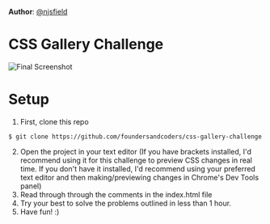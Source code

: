 **Author**: [@njsfield](https://github.com/njsfield)  

# CSS Gallery Challenge

![Final Screenshot](./images/challenge-screenshot.png)


# Setup

1. First, clone this repo
```
$ git clone https://github.com/foundersandcoders/css-gallery-challenge
```
2. Open the project in your text editor (If you have brackets installed, I'd recommend using it for this challenge to preview CSS changes in real time. If you don't have it installed, I'd recommend using your preferred text editor and then making/previewing changes in Chrome's Dev Tools panel)
3. Read through through the comments in the index.html file
4. Try your best to solve the problems outlined in less than 1 hour.
3. Have fun! :)
